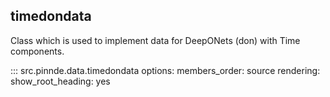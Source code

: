 timedondata
----------------

Class which is used to implement data for DeepONets (don) with Time components.

::: src.pinnde.data.timedondata
    options:
        members_order: source
    rendering:
      show_root_heading: yes